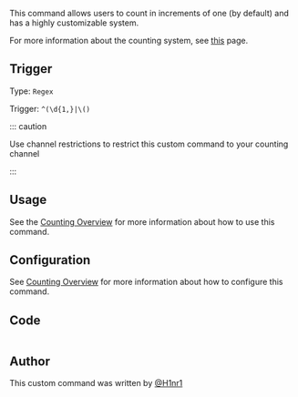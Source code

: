 This command allows users to count in increments of one (by default) and has a highly customizable system.

For more information about the counting system, see [this](https://github.com/H1nr1/yagpdb-cc/blob/master/website/docs/fun/counting/overview.md) page.

## Trigger

Type: `Regex`

Trigger: `^(\d{1,}|\()`

::: caution

Use channel restrictions to restrict this custom command to your counting channel

:::

## Usage

See the [Counting Overview](https://github.com/H1nr1/yagpdb-cc/blob/master/website/docs/fun/counting/overview.md) for more information about how to use this command.

## Configuration

See [Counting Overview](https://github.com/H1nr1/yagpdb-cc/blob/master/website/docs/fun/counting/overview.md) for more information about how to configure this command.

## Code

```gotmplfile=../../../../src/fun/counting/main.go.tmpl
```

## Author

This custom command was written by [@H1nr1](https://github.com/H1nr1)
